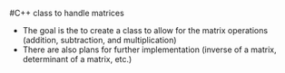 #C++ class to handle matrices

- The goal is the to create a class to allow for the matrix operations (addition, subtraction, and multiplication) 
- There are also plans for further implementation (inverse of a matrix, determinant of a matrix, etc.) 
